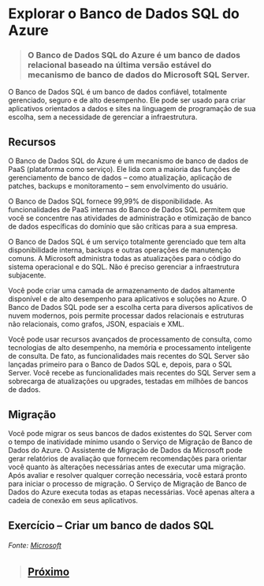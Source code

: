# Explorar o Banco de Dados SQL do Azure

> ### O Banco de Dados SQL do Azure é um **banco de dados relacional baseado na última versão estável do mecanismo de banco de dados do Microsoft SQL Server**.

O Banco de Dados SQL é um banco de dados confiável, totalmente gerenciado, seguro e de alto desempenho. Ele pode ser usado para criar aplicativos orientados a dados e sites na linguagem de programação de sua escolha, sem a necessidade de gerenciar a infraestrutura.

## Recursos

O Banco de Dados SQL do Azure é um mecanismo de banco de dados de PaaS (plataforma como serviço). Ele lida com a maioria das funções de gerenciamento de banco de dados – como atualização, aplicação de patches, backups e monitoramento – sem envolvimento do usuário.

O Banco de Dados SQL fornece 99,99% de disponibilidade. As funcionalidades de PaaS internas do Banco de Dados SQL permitem que você se concentre nas atividades de administração e otimização de banco de dados específicas do domínio que são críticas para a sua empresa.

O Banco de Dados SQL é um serviço totalmente gerenciado que tem alta disponibilidade interna, backups e outras operações de manutenção comuns. A Microsoft administra todas as atualizações para o código do sistema operacional e do SQL. Não é preciso gerenciar a infraestrutura subjacente.

Você pode criar uma camada de armazenamento de dados altamente disponível e de alto desempenho para aplicativos e soluções no Azure. O Banco de Dados SQL pode ser a escolha certa para diversos aplicativos de nuvem modernos, pois permite processar dados relacionais e estruturas não relacionais, como grafos, JSON, espaciais e XML.

Você pode usar recursos avançados de processamento de consulta, como tecnologias de alto desempenho, na memória e processamento inteligente de consulta. De fato, as funcionalidades mais recentes do SQL Server são lançadas primeiro para o Banco de Dados SQL e, depois, para o SQL Server. Você recebe as funcionalidades mais recentes do SQL Server sem a sobrecarga de atualizações ou upgrades, testadas em milhões de bancos de dados.

## Migração

Você pode migrar os seus bancos de dados existentes do SQL Server com o tempo de inatividade mínimo usando o Serviço de Migração de Banco de Dados do Azure. O Assistente de Migração de Dados da Microsoft pode gerar relatórios de avaliação que fornecem recomendações para orientar você quanto às alterações necessárias antes de executar uma migração. Após avaliar e resolver qualquer correção necessária, você estará pronto para iniciar o processo de migração. O Serviço de Migração de Banco de Dados do Azure executa todas as etapas necessárias. Você apenas altera a cadeia de conexão em seus aplicativos.

## Exercício – Criar um banco de dados SQL

###### Fonte: [Microsoft](https://docs.microsoft.com/pt-br/learn/modules/azure-database-fundamentals/azure-cosmos-db)

> ## [Próximo](./M7_3_BDAzureMySQL.md)
